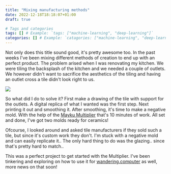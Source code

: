 ```yaml
---
title: "Mixing manufacturing methods"
date: 2022-12-18T18:18:07+01:00
draft: true

# Tags and categories
tags: [] # Example: `tags: ["machine-learning", "deep-learning"]`
categories: [] # Example: `catagories: ["machine-learning", "deep-learning"]`
---
```


Not only does this title sound good, it's pretty awesome too. In the past weeks I've been mixing different methods of creation to end up with an perfect product. The problem arised when I was renovating my kitchen. We were tiling the backsplash of the kitchen and we needed a couple of outlets. We however didn't want to sacrifice the aesthetics of the tiling and having an outlet cross a tile didn't look right to us. 

![](https://files.jplattel.nl/2022/12/tile-plug-v4.png)

So what did I do to solve it? First make a drawing of the tile with support for the outlets. A digital replica of what I wanted was the first step. Next printing it out and smoothing it. After smoothing, it's time to make a negative mold. With the help of the [Mayku Multiplier](https://mayku.me/multiplier) that's 10 minutes of work. All set and done, I've got two molds ready for ceramics!

Ofcourse, I looked around and asked tile manufacturers if they sold such a tile, but since it's custom work they don't. I'm stuck with a negative mold and can easily replicate it.. The only hard thing to do was the glazing.. since that's pretty hard to match..

This was a perfect project to get started with the Multiplier. I've been tinkering and exploring on how to use it for [wandering.computer](https://wandering.computer) as well, more news on that soon!